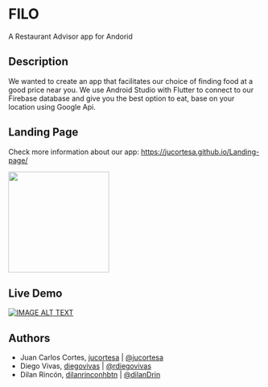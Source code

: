 # FILO

A Restaurant Advisor app for Andorid

## Description
We wanted to create an app that facilitates our choice of finding food at a good price near you.
We use Android Studio with Flutter to connect to our Firebase database and give you the best option to eat, base on your location using Google Api.

## Landing Page

Check more information about our app: https://jucortesa.github.io/Landing-page/

<a href="http://www.mediafire.com/file/q22tkx3md7wrv7b/filo.apk/file"><img src="https://playerzon.com/asset/download.png" width="200"></img></a>

## Live Demo

[![IMAGE ALT TEXT](http://img.youtube.com/vi/fEpmFdYH2GM/0.jpg)](https://www.youtube.com/watch?v=fEpmFdYH2GM&feature=emb_title&ab_channel=DiegoVivas "FiLo Restaurant Advisor app for Andorid")



## Authors
* Juan Carlos Cortes, [jucortesa](https://github.com/jucortesa) | [@jucortesa](https://twitter.com/jucortesa)
* Diego Vivas, [diegovivas](https://github.com/diegovivas) | [@rdiegovivas](https://twitter.com/rdiegovivas)
* Dilan Rincón, [dilanrinconhbtn](https://github.com/dilanrinconhbtn) | [@dilanDrin](https://twitter.com/dilanDrin)
